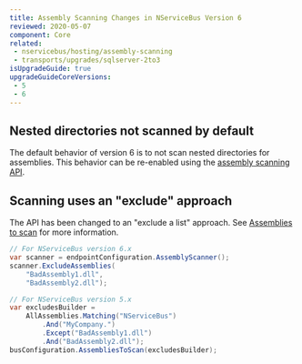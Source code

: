 ```yaml
---
title: Assembly Scanning Changes in NServiceBus Version 6
reviewed: 2020-05-07
component: Core
related:
 - nservicebus/hosting/assembly-scanning
 - transports/upgrades/sqlserver-2to3
isUpgradeGuide: true
upgradeGuideCoreVersions:
 - 5
 - 6
---
```


## Nested directories not scanned by default

The default behavior of version 6 is to not scan nested directories for assemblies. This behavior can be re-enabled using the [assembly scanning API](/nservicebus/hosting/assembly-scanning.md#assembly-files-nested-directories).


## Scanning uses an "exclude" approach

The API has been changed to an "exclude a list" approach. See [Assemblies to scan](/nservicebus/hosting/assembly-scanning.md#assemblies-to-scan) for more information.

```csharp
// For NServiceBus version 6.x
var scanner = endpointConfiguration.AssemblyScanner();
scanner.ExcludeAssemblies(
    "BadAssembly1.dll",
    "BadAssembly2.dll");

// For NServiceBus version 5.x
var excludesBuilder =
    AllAssemblies.Matching("NServiceBus")
        .And("MyCompany.")
        .Except("BadAssembly1.dll")
        .And("BadAssembly2.dll");
busConfiguration.AssembliesToScan(excludesBuilder);
```
